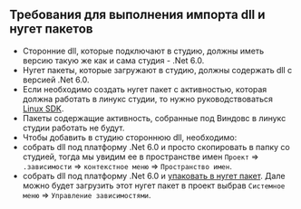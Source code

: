 ## Требования для выполнения импорта dll и нугет пакетов
 - Сторонние dll, которые подключают в студию, должны иметь версию такую же как и сама студия - .Net 6.0.   
 - Нугет пакеты, которые загружают в студию, должны содержать dll с версией .Net 6.0.  
 - Если необходимо создать нугет пакет с активностью, которая должна работать в линукс студии, то нужно руководствоваться [Linux SDK](https://docs.primo-rpa.ru/primo-rpa/developers/ltools.sdk-linux#shag-4.-sobiraem-proekt).
 - Пакеты содержащие активность, собранные под Виндовс в линукс студии работать не будут.
 - Чтобы добавить в студию стороннюю dll, необходимо:
  - собрать dll под платформу .Net 6.0 и просто скопировать в папку со студией, тогда мы увидим ее в пространстве имен `Проект` => `.зависимости` => `контекстное меню` => `Пространство имен`.
  - собрать dll под платформу .Net 6.0 и [упаковать в нугет пакет](https://docs.primo-rpa.ru/primo-rpa/developers/ltools.sdk/publish). Дале можно будет загрузить этот нугет пакет в проект выбрав `Системное меню` => `Управление зависимостями`.
